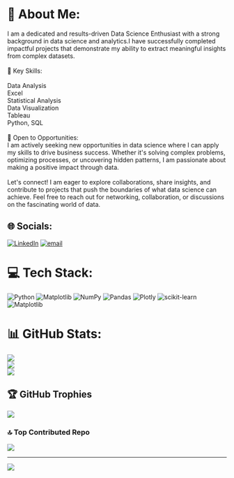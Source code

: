 # 💫 About Me:
I am a dedicated and results-driven Data Science Enthusiast with a strong background in data science and analytics.I have successfully completed impactful projects that demonstrate my ability to extract meaningful insights from complex datasets.<br><br>🚀 Key Skills:<br><br>Data Analysis<br>Excel<br>Statistical Analysis<br>Data Visualization <br>Tableau<br>Python, SQL<br><br>🤝 Open to Opportunities:<br>I am actively seeking new opportunities in data science where I can apply my skills to drive business success. Whether it's solving complex problems, optimizing processes, or uncovering hidden patterns, I am passionate about making a positive impact through data.<br><br>Let's connect! I am eager to explore collaborations, share insights, and contribute to projects that push the boundaries of what data science can achieve. Feel free to reach out for networking, collaboration, or discussions on the fascinating world of data.


## 🌐 Socials:
[![LinkedIn](https://img.shields.io/badge/LinkedIn-%230077B5.svg?logo=linkedin&logoColor=white)](https://linkedin.com/in/mansi-sharma-b728971a7/) [![email](https://img.shields.io/badge/Email-D14836?logo=gmail&logoColor=white)](mailto:mansi3393@gmail.com) 

# 💻 Tech Stack:
![Python](https://img.shields.io/badge/python-3670A0?style=for-the-badge&logo=python&logoColor=ffdd54) ![Matplotlib](https://img.shields.io/badge/Matplotlib-%23ffffff.svg?style=for-the-badge&logo=Matplotlib&logoColor=black) ![NumPy](https://img.shields.io/badge/numpy-%23013243.svg?style=for-the-badge&logo=numpy&logoColor=white) ![Pandas](https://img.shields.io/badge/pandas-%23150458.svg?style=for-the-badge&logo=pandas&logoColor=white) ![Plotly](https://img.shields.io/badge/Plotly-%233F4F75.svg?style=for-the-badge&logo=plotly&logoColor=white) ![scikit-learn](https://img.shields.io/badge/scikit--learn-%23F7931E.svg?style=for-the-badge&logo=scikit-learn&logoColor=white) ![Matplotlib](https://img.shields.io/badge/Matplotlib-%23ffffff.svg?style=for-the-badge&logo=Matplotlib&logoColor=black)
# 📊 GitHub Stats:
![](https://github-readme-stats.vercel.app/api?username=Mansi-2709&theme=dark&hide_border=false&include_all_commits=false&count_private=true)<br/>
![](https://nirzak-streak-stats.vercel.app/?user=Mansi-2709&theme=dark&hide_border=false)<br/>
![](https://github-readme-stats.vercel.app/api/top-langs/?username=Mansi-2709&theme=dark&hide_border=false&include_all_commits=false&count_private=true&layout=compact)

## 🏆 GitHub Trophies
![](https://github-profile-trophy.vercel.app/?username=Mansi-2709&theme=radical&no-frame=false&no-bg=true&margin-w=4)

### 🔝 Top Contributed Repo
![](https://github-contributor-stats.vercel.app/api?username=Mansi-2709&limit=5&theme=dark&combine_all_yearly_contributions=true)

---
[![](https://visitcount.itsvg.in/api?id=Mansi-2709&icon=0&color=0)](https://visitcount.itsvg.in)

<!-- Proudly created with GPRM ( https://gprm.itsvg.in ) -->
